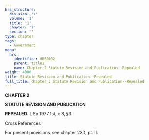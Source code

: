 ```yaml
---
hrs_structure:
  division: '1'
  volume: '1'
  title: '1'
  chapter: '2'
  section: ''
type: chapter
tags:
  - Government
menu:
  hrs:
    identifier: HRS0002
    parent: title1
    name: Chapter 2 Statute Revision and Publication--Repealed
weight: 4000
title: Statute Revision and Publication--Repealed
full_title: Chapter 2 Statute Revision and Publication--Repealed
---
```

**CHAPTER 2**

**STATUTE REVISION AND PUBLICATION**

**REPEALED.** L Sp 1977 1st, c 8, §3.

Cross References

For present provisions, see chapter 23G, pt. II.